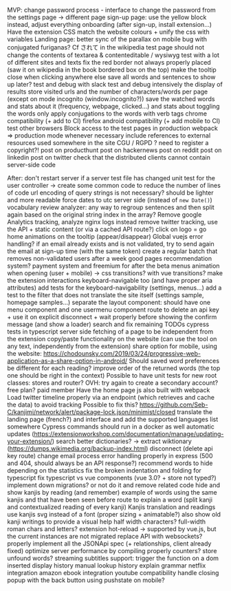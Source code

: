 MVP:
    change password process
        - interface to change the password from the settings page -> different page
    sign-up page: use the yellow block instead, adjust everything
    onboarding (after sign-up, install extension...)
    Have the extension CSS match the website colours + unify the css with variables
    Landing page: better sync of the parallax on mobile
    bug with conjugated furiganas? Cf されて in the wikipedia test page
    should not change the contents of textarea & contenteditable / wysiwyg
    test with a lot of different sites and texts
    fix the red border not always properly placed (saw it on wikipedia in the book bordered box on the top)
    make the tooltip close when clicking anywhere else
    save all words and sentences to show up later?
    test and debug with slack
    test and debug intensively the display of results
    store visited urls and the number of characters/words per page (except on mode incognito (window.incognito?))
    save the watched words and stats about it (frequency, webpage, clicked...) and stats about toggling the words
    only apply conjugations to the words with verb tags
    chrome compatibility (+ add to CI)
    firefox android compatibility (+ add mobile to CI)
    test other browsers
    Block access to the test pages in production
    webpack => production mode whenever necessary
    include references to external resources used somewhere in the site
    CGU / RGPD ?
    need to register a copyright?!
    post on producthunt
    post on hackernews
    post on reddit
    post on linkedin
    post on twitter
    check that the distributed clients cannot contain server-side code

After:
    don't restart server if a server test file has changed
    unit test for the user controller -> create some common code to reduce the number of lines of code
    url encoding of query strings is not necessary? should be lighter and more readable
    force dates to utc server side (instead of `new Date()`)
    vocabulary review
    analyzer: any way to regroup sentences and then split again based on the original string index in the array?
    Remove google Analytics tracking, analyze nginx logs instead
    remove twitter tracking, use the API + static content (or via a cached API route?)
    click on logo = go home
    animations on the tooltip (appear/disappear)
    Global vuejs error handling?
    if an email already exists and is not validated, try to send again the email at sign-up time (with the same token)
    create a regular batch that removes non-validated users after a week
    good pages recommendation system?
    payment system and freemium for after the beta
    menus animation when opening (user + mobile) -> css transitions? with vue transitions?
    make the extension interactions keyboard-navigable too (and have proper aria attributes)
    add tests for the keyboard-navigability (settings, menus...)
    add a test to the filter that does not translate the site itself (settings sample, homepage samples...)
    separate the layout component: should have one menu component and one usermenu component
    route to delete an api key + use it on explicit disconnect + wait properly before showing the confirm message (and show a loader)
    search and fix remaining TODOs
    cypress tests in typescript
    server side fetching of a page to be independent from the extension
    copy/paste functionality on the website (can use the tool on any text, independently from the extension)
    share option for mobile, using the website: https://chodounsky.com/2019/03/24/progressive-web-application-as-a-share-option-in-android/
    Should saved word preferences be different for each reading?
    improve order of the returned words (the top one should be right in the context)
    Possible to have unit tests for new root classes: stores and router?
    OVH: try again to create a secondary account?
    free plan?
    paid member
    Have the home page js also built with webpack
    Load twitter timeline properly via an endpoint (which retrieves and cache the data) to avoid tracking
    Possible to fix this? https://github.com/Seb-C/kanjimi/network/alert/package-lock.json/minimist/closed
    translate the landing page (french?) and interface and add the supported languages list somewhere
    Cypress commands should run in a docker as well
    automatic updates (https://extensionworkshop.com/documentation/manage/updating-your-extension/)
    search better dictionaries? -> extract wiktionary (https://dumps.wikimedia.org/backup-index.html)
    disconnect (delete api key route)
    change email process
    error handling properly in express (500 and 404, should always be an API response?)
    recommend words to hide depending on the statistics
    fix the broken indentation and folding for typescript
    fix typescript vs vue components (vue 3.0? + store not typed?)
    implement down migrations? or not do it and remove related code
    hide and show kanjis by reading (and remember)
    example of words using the same kanjis and that have been seen before
    route to explain a word (split kanji and contextualized reading of every kanji)
    Kanjis translation and readings
    use kanjis svg instead of a font (proper sizing + animatable?)
    also show old kanji writings to provide a visual help
    half width characters? full-width roman chars and letters?
    extension hot-reload -> supported by vue.js, but the current instances are not migrated
    replace API with websockets?
    properly implement all the JSONApi spec (+ relationships, client already fixed)
    optimize server performance by compiling properly
    counters?
    store unfound words?
    streaming subtitles support: trigger the function on a dom inserted
    display history
    manual lookup history
    explain grammar
    netflix integration
    amazon ebook integration
    youtube compatibility
    handle closing popup with the back button using pushstate on mobile?
